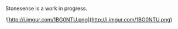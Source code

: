 Stonesense is a work in progress.

![http://i.imgur.com/1BG0NTU.png](http://i.imgur.com/1BG0NTU.png)